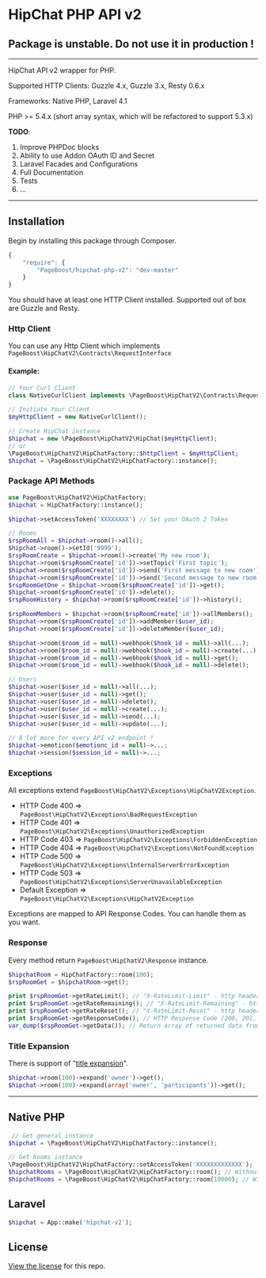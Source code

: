 HipChat PHP API v2
============================

## Package is unstable. Do not use it in production !

___

HipChat API v2 wrapper for PHP.

Supported HTTP Clients: Guzzle 4.x, Guzzle 3.x, Resty 0.6.x

Frameworks: Native PHP, Laravel 4.1

PHP >= 5.4.x (short array syntax, which will be refactored to support 5.3.x)

**TODO**:

1. Improve PHPDoc blocks
2. Ability to use Addon OAuth ID and Secret
3. Laravel Facades and Configurations
4. Full Documentation
5. Tests
6. ...

___

## Installation

Begin by installing this package through Composer.

```js
{
    "require": {
        "PageBoost/hipchat-php-v2": "dev-master"
    }
}
```

You should have at least one HTTP Client installed. Supported out of box are Guzzle and Resty.

### Http Client

You can use any Http Client which implements `PageBoost\HipChatV2\Contracts\RequestInterface`

#### Example:

```php
// Your Curl Client
class NativeCurlClient implements \PageBoost\HipChatV2\Contracts\RequestInterface {}

// Initiate Your Client
$myHttpClient = new NativeCurlClient();

// Create HipChat instance
$hipchat = new \PageBoost\HipChatV2\HipChat($myHttpClient);
// or
\PageBoost\HipChatV2\HipChatFactory::$httpClient = $myHttpClient;
$hipchat = \PageBoost\HipChatV2\HipChatFactory::instance();
```

### Package API Methods

```php
use PageBoost\HipChatV2\HipChatFactory;
$hipchat = HipChatFactory::instance();

$hipchat->setAccessToken('XXXXXXXX') // Set your OAuth 2 Token

// Rooms
$rspRoomAll = $hipchat->room()->all();
$hipchat->room()->setId('9999');
$rspRoomCreate = $hipchat->room()->create('My new room');
$hipchat->room($rspRoomCreate['id'])->setTopic('First topic');
$hipchat->room($rspRoomCreate['id'])->send('First message to new room');
$hipchat->room($rspRoomCreate['id'])->send('Second message to new room', true, 'red', 'html');
$rspRoomGetOne = $hipchat->room($rspRoomCreate['id'])->get();
$hipchat->room($rspRoomCreate['id'])->delete();
$rspRoomHistory = $hipchat->room($rspRoomCreate['id'])->history();

$rspRoomMembers = $hipchat->room($rspRoomCreate['id'])->allMembers();
$hipchat->room($rspRoomCreate['id'])->addMember($user_id);
$hipchat->room($rspRoomCreate['id'])->deleteMember($user_id);

$hipchat->room($room_id = null)->webhook($hook_id = null)->all(...);
$hipchat->room($room_id = null)->webhook($hook_id = null)->create(...);
$hipchat->room($room_id = null)->webhook($hook_id = null)->get();
$hipchat->room($room_id = null)->webhook($hook_id = null)->delete();

// Users
$hipchat->user($user_id = null)->all(...);
$hipchat->user($user_id = null)->get();
$hipchat->user($user_id = null)->delete();
$hipchat->user($user_id = null)->create(...);
$hipchat->user($user_id = null)->send(...);
$hipchat->user($user_id = null)->update(...);

// A lot more for every API v2 endpoint !
$hipchat->emoticon($emotionc_id = null)->...;
$hipchat->session($session_id = null)->...;

```

### Exceptions

All exceptions extend `PageBoost\HipChatV2\Exceptions\HipChatV2Exception`.

- HTTP Code 400 => `PageBoost\HipChatV2\Exceptions\BadRequestException`
- HTTP Code 401 => `PageBoost\HipChatV2\Exceptions\UnauthorizedException`
- HTTP Code 403 => `PageBoost\HipChatV2\Exceptions\ForbiddenException`
- HTTP Code 404 => `PageBoost\HipChatV2\Exceptions\NotFoundException`
- HTTP Code 500 => `PageBoost\HipChatV2\Exceptions\InternalServerErrorException`
- HTTP Code 503 => `PageBoost\HipChatV2\Exceptions\ServerUnavailableException`
- Default Exception => `PageBoost\HipChatV2\Exceptions\HipChatV2Exception`

Exceptions are mapped to API Response Codes. You can handle them as you want.

### Response

Every method return `PageBoost\HipChatV2\Response` instance.

```php
$hipchatRoom = HipChatFactory::room(100);
$rspRoomGet = $hipchatRoom->get();

print $rspRoomGet->getRateLimit(); // "X-RateLimit-Limit" - http header
print $rspRoomGet->getRateRemaining(); // "X-RateLimit-Remaining" - http header
print $rspRoomGet->getRateReset(); // "X-RateLimit-Reset" - http header
print $rspRoomGet->getResponseCode(); // HTTP Response Code (200, 201, 204, etc)
var_dump($rspRoomGet->getData()); // Return array of returned data from API
```

### Title Expansion

There is support of "[title expansion](https://www.hipchat.com/docs/apiv2/expansion)".

```php
$hipchat->room(100)->expand('owner')->get();
$hipchat->room(100)->expand(array('owner', 'participants'))->get();
```

___

## Native PHP

```php
 // Get general instance
$hipchat = \PageBoost\HipChatV2\HipChatFactory::instance();

// Get Rooms instance
\PageBoost\HipChatV2\HipChatFactory::setAccessToken('XXXXXXXXXXXXX');
$hipchatRooms = \PageBoost\HipChatV2\HipChatFactory::room(); // Without Room ID
$hipchatRooms = \PageBoost\HipChatV2\HipChatFactory::room(10000); // With Room ID
```

## Laravel 

```php
$hipchat = App::make('hipchat-v2');
```

## License

[View the license](https://github.com/PageBoost/hipchat-php-v2/blob/master/LICENSE) for this repo.